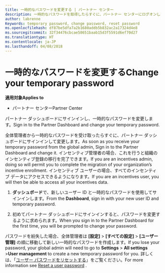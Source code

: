 ```yaml
---
title: 一時的なパスワードを変更する | パートナー センター
description: 一時的なパスワードを取得したらすぐに、パートナー センターにログオンして変更します。
author: labrenne
Keywords: temporary password, change password, reset password
ms.openlocfilehash: df87be5dfa7a2b1680addb5b832ac2a17324d4e8
ms.sourcegitcommit: 32f34476cbcae58651baab15d3f5591d6ef70d27
ms.translationtype: HT
ms.contentlocale: ja-JP
ms.lasthandoff: 04/08/2018
---
```

# <a name="change-your-temporary-password"></a><span data-ttu-id="eed8a-103">一時的なパスワードを変更する</span><span class="sxs-lookup"><span data-stu-id="eed8a-103">Change your temporary password</span></span>

**<span data-ttu-id="eed8a-104">適用対象</span><span class="sxs-lookup"><span data-stu-id="eed8a-104">Applies to</span></span>**

-  <span data-ttu-id="eed8a-105">パートナー センター</span><span class="sxs-lookup"><span data-stu-id="eed8a-105">Partner Center</span></span>

<span data-ttu-id="eed8a-106">パートナー ダッシュボードにサインインし、一時的なパスワードを変更します。</span><span class="sxs-lookup"><span data-stu-id="eed8a-106">Sign in to the Partner Dashboard and change your temporary password.</span></span>

<span data-ttu-id="eed8a-107">全体管理者から一時的なパスワードを受け取ったらすぐに、パートナー ダッシュボードにサインインして変更します。</span><span class="sxs-lookup"><span data-stu-id="eed8a-107">As soon as you receive your temporary password from the global admin, Sign in to the Partner Dashboard and change it.</span></span> <span data-ttu-id="eed8a-108">インセンティブ管理者の場合、これを行うと組織のインセンティブ登録の移行を完了できます。</span><span class="sxs-lookup"><span data-stu-id="eed8a-108">If you are an incentives admin, doing so will permit you to complete the migration of your organization’s incentive enrollment.</span></span> <span data-ttu-id="eed8a-109">インセンティブ ユーザーの場合、すべてのインセンティブ データにアクセスできるようになります。</span><span class="sxs-lookup"><span data-stu-id="eed8a-109">If you are an incentives user, you will then be able to access all your incentives data.</span></span>

1.  <span data-ttu-id="eed8a-110">**ダッシュボード**で、新しいユーザー ID と一時的なパスワードを使用してサインインします。</span><span class="sxs-lookup"><span data-stu-id="eed8a-110">From the **Dashboard**, sign in with your new user ID and temporary password.</span></span>

2.  <span data-ttu-id="eed8a-111">初めてパートナー ダッシュボードにサインインすると、パスワードを変更するように求められます。</span><span class="sxs-lookup"><span data-stu-id="eed8a-111">When you sign in to the Partner Dashboard for the first time, you will be prompted to change your password.</span></span>

<span data-ttu-id="eed8a-112">パスワードを紛失した場合、全体管理者は **[設定]** > **[すべての設定]**  > **[ユーザー管理]** の順に移動して新しい一時的なパスワードを作成します。</span><span class="sxs-lookup"><span data-stu-id="eed8a-112">If you lose your password, your global admin will need to go to  **Settings** > **All settings** >**User management** to create a new temporary password for you.</span></span>
<span data-ttu-id="eed8a-113">詳しくは、「[ユーザー パスワードをリセットする](reset-a-user-password.md)」をご覧ください。</span><span class="sxs-lookup"><span data-stu-id="eed8a-113">For more information see [Reset a user password](reset-a-user-password.md) .</span></span>


 

 



